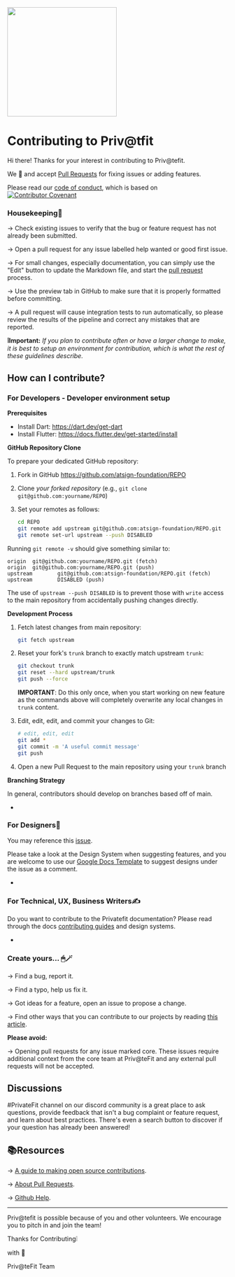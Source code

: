 <img width=250px src="https://atsign.dev/assets/img/@platform_logo_grey.svg?sanitize=true">

# Contributing to Priv@tfit

Hi there!
Thanks for your interest in contributing to Priv@tefit.

We 💙 and accept [Pull Requests](https://help.github.com/articles/about-pull-requests/)
for fixing issues or adding features.

Please read our [code of conduct](code_of_conduct.md), which is based on
[![Contributor Covenant](https://img.shields.io/badge/Contributor%20Covenant-2.0-4baaaa.svg)](code_of_conduct.md)


### Housekeeping🧹

→ Check existing issues to verify that the bug or feature request has not already been submitted.

→ Open a pull request for any issue labelled help wanted or good first issue.

→ For small changes, especially documentation, you can simply use the "Edit" button
to update the Markdown file, and start the
[pull request](https://help.github.com/articles/about-pull-requests/) process.

→ Use the preview tab in GitHub to make sure that it is properly
formatted before committing.

→ A pull request will cause integration tests to run automatically, so please review
the results of the pipeline and correct any mistakes that are reported.

**❕Important:** *If you plan to contribute often or have a larger change to make, it is best to
setup an environment for contribution, which is what the rest of these guidelines
describe.*


## How can I contribute?

### For Developers - Developer environment setup
  
**Prerequisites**

  * Install Dart: https://dart.dev/get-dart
  * Install Flutter: https://docs.flutter.dev/get-started/install
  
**GitHub Repository Clone**

To prepare your dedicated GitHub repository:

1. Fork in GitHub https://github.com/atsign-foundation/REPO
2. Clone *your forked repository* (e.g., `git clone git@github.com:yourname/REPO`)
3. Set your remotes as follows:

    ```sh
   cd REPO
   git remote add upstream git@github.com:atsign-foundation/REPO.git
   git remote set-url upstream --push DISABLED
   ```
   
 Running `git remote -v` should give something similar to:

   ```text
   origin  git@github.com:yourname/REPO.git (fetch)
   origin  git@github.com:yourname/REPO.git (push)
   upstream        git@github.com:atsign-foundation/REPO.git (fetch)
   upstream        DISABLED (push)
   ```

   The use of `upstream --push DISABLED` is to prevent those
   with `write` access to the main repository from accidentally pushing changes
   directly. 
  
 **Development Process**

1. Fetch latest changes from main repository:

   ```sh
   git fetch upstream
   ```

2. Reset your fork's `trunk` branch to exactly match upstream `trunk`:

   ```sh
   git checkout trunk
   git reset --hard upstream/trunk
   git push --force
   ```

   **IMPORTANT**: Do this only once, when you start working on new feature as
   the commands above will completely overwrite any local changes in `trunk` content. 

3. Edit, edit, edit, and commit your changes to Git:

   ```sh
   # edit, edit, edit
   git add *
   git commit -m 'A useful commit message'
   git push
   ```

 4. Open a new Pull Request to the main repository using your `trunk` branch 
  
**Branching Strategy** 

In general, contributors should develop on branches based off of main.

-

### For Designers🎨

You may reference this [issue](https://github.com/atsign-foundation/privatefit/issues/5).

Please take a look at the Design System when suggesting features, and you are welcome to use our [Google Docs Template]() to suggest designs under the issue as a comment.

-

### For Technical, UX, Business Writers✍️ 

Do you want to contribute to the Privatefit documentation? Please read through the docs [contributing guides]() and design systems.

-

### Create yours… 🖱🪄

→ Find a bug, report it.

→ Find a typo, help us fix it.

→ Got ideas for a feature, open an issue to propose a change.

→ Find other ways that you can contribute to our projects by reading [this article](https://opensource.guide/how-to-contribute/).

**Please avoid:**

→ Opening pull requests for any issue marked core. These issues require additional context from the core team at Priv@teFit and any external pull requests will not be accepted. 

## Discussions

#PrivateFit channel on our discord community is a great place to ask questions, provide feedback that isn't a bug complaint or feature request, and learn about best practices. There's even a search button to discover if your question has already been answered!

## 📚Resources

→ [A guide to making open source contributions](https://opensource.guide/how-to-contribute/).

→ [About Pull Requests](https://docs.github.com/en/pull-requests/collaborating-with-pull-requests/proposing-changes-to-your-work-with-pull-requests/about-pull-requests).

→ [Github Help](https://docs.github.com/en).

---

Priv@tefit is possible because of you and other volunteers. We encourage you to pitch in and join the team! 

Thanks for Contributing❕

with 💙 

Priv@teFit Team
